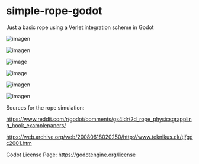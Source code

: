 # simple-rope-godot

Just a basic rope using a Verlet integration scheme in Godot

![imagen](https://user-images.githubusercontent.com/15201222/113626129-0fbdf200-9662-11eb-98c0-2522b89f4a33.png)

![imagen](https://user-images.githubusercontent.com/15201222/113626163-19dff080-9662-11eb-92bf-9624f2b431bb.png) 

![image](https://user-images.githubusercontent.com/15201222/113835997-c8805000-978c-11eb-87d7-aaadfe09524b.png)

![image](https://user-images.githubusercontent.com/15201222/113836005-ca4a1380-978c-11eb-8ec1-70eb73f02b0c.png) 

![imagen](https://user-images.githubusercontent.com/15201222/113923079-681efc00-97e8-11eb-905d-ec2387751993.png)

![imagen](https://user-images.githubusercontent.com/15201222/113923087-69e8bf80-97e8-11eb-8fc5-31e819516e86.png)




Sources for the rope simulation:

https://www.reddit.com/r/godot/comments/gs4ldr/2d_rope_physicsgrappling_hook_examplepapers/

https://web.archive.org/web/20080618020250/http://www.teknikus.dk/tj/gdc2001.htm  

Godot License Page: https://godotengine.org/license
